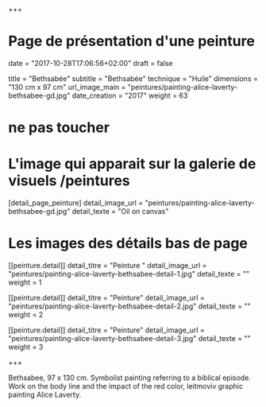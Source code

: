 +++
# Page de présentation d'une peinture
date = "2017-10-28T17:06:56+02:00"
draft = false

title = "Bethsabée"
subtitle = "Bethsabée"
technique = "Huile"
dimensions = "130 cm x 97 cm"
url_image_main = "peintures/painting-alice-laverty-bethsabee-gd.jpg"
date_creation = "2017"
weight = 63
# ne pas toucher

# L'image qui apparait sur la galerie de visuels /peintures
[detail_page_peinture]
detail_image_url = "peintures/painting-alice-laverty-bethsabee-gd.jpg"
detail_texte = "Oil on canvas"

# Les images des détails bas de page
[[peinture.detail]]
detail_titre = "Peinture "
detail_image_url = "peintures/painting-alice-laverty-bethsabee-detail-1.jpg"
detail_texte = ""
weight = 1

[[peinture.detail]]
detail_titre = "Peinture"
detail_image_url = "peintures/painting-alice-laverty-bethsabee-detail-2.jpg"
detail_texte = ""
weight = 2

[[peinture.detail]]
detail_titre = "Peinture"
detail_image_url = "peintures/painting-alice-laverty-bethsabee-detail-3.jpg"
detail_texte = ""
weight = 3

+++

Bethsabee, 97 x 130 cm. Symbolist painting referring to a biblical episode. Work on the body line and the impact of the red color, leitmoviv graphic painting Alice Laverty.
